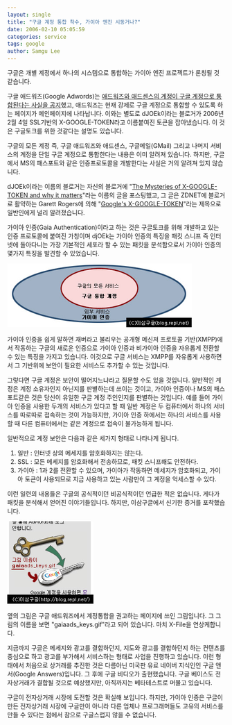 ```yaml
---
layout: single
title: "구글 계정 통합 착수, 가이아 엔진 시동거나?"
date: 2006-02-10 05:05:59
categories: service
tags: google
author: Samgu Lee
---
```


구글은 개별 계정에서 하나의 시스템으로 통합하는 가이아 엔진 프로젝트가 론칭될 것 같습니다.

구글 애드워즈(Google Adwords)는 [애드워즈와 애드센스의 계정이 구글 계정으로 통합된다는 사실을 공지](https://adwords.google.com/support/bin/answer.py?answer=24823&hl=ko)했고, 애드워즈는 현재 강제로 구글 계정으로 통합할 수 있도록 하는 페이지가 메인페이지에 나타납니다. 이와는 별도로 dJOEk이라는 블로거가 2006년 2월 4일 SSL기반의 X-GOOGLE-TOKEN라고 이름붙여진 토큰을 잡아냈습니다. 이 것은 구글토크를 위한 것같다는 설명도 있습니다.

구글의 모든 계정 즉, 구글 애드워즈와 애드센스, 구글메일(GMail) 그리고 나머지 서비스의 계정을 단일 구글 계정으로 통합한다는 내용은 이미 알려져 있습니다. 하지만, 구글에서 MS의 패스포트와 같은 인증프로토콜을 개발한다는 사실은 거의 알려져 있지 않습니다.

dJOEk이라는 이름의 블로거는 자신의 블로거에 "[The Mysteries of X-GOOGLE-TOKEN and why it matters](http://dystopics.dump.be/2006/02/04/the-mysteries-of-x-google-token-and-why-it-matters/)"라는 이름의 글을 포스팅했고, 그 글은 ZDNET에 블로거로 활약하는 Garett Rogers에 의해 "[Google's X-GOOGLE-TOKEN](http://blogs.zdnet.com/Google/?p=93)"라는 제목으로 일반인에게 널리 알려졌습니다.

가이아 인증(Gaia Authentication)이라고 하는 것은 구글토크를 위해 개발하고 있는 인증 프로토콜에 붙여진 가칭이며 djOEk는 가이아 인증의 특징을 패킷 스니프 즉 인터넷에 돌아다니는 가장 기본적인 세포라 할 수 있는 패킷을 분석함으로서 가이아 인증의 몇가지 특징을 발견할 수 있었습니다.

![가이아 인증 서비스 구조](/assets/gaia.jpg)

가이아 인증을 쉽게 말하면 재버라고 불리우는 공개형 메신져 프로토콜 기반(XMPP)에서 작동하는 구글의 새로운 인증으로 가이아 인증과 비가이아 인증을 자유롭게 전환할 수 있는 특징을 가지고 있습니다. 이것으로 구글 서비스는 XMPP를 자유롭게 사용하면서 그 기반위에 보안이 필요한 서비스도 추가할 수 있는 것입니다.

그렇다면 구글 계정은 보안이 떨어지느냐라고 질문할 수도 있을 것입니다. 일반적인 계정은 계정 소유자인지 아닌지를 판별하는데 쓰이는 것이고, 가이아 인증이나 MS의 패스포트같은 것은 당신이 유일한 구글 계정 주인인지를 판별하는 것입니다. 예를 들어 가이아 인증을 사용한 두개의 서비스가 있다고 할 때 일반 계정은 두 컴퓨터에서 하나의 서비스를 따로따로 접속하는 것이 가능하지만, 가이아 인증 하에서는 하나의 서비스를 사용할 때 다른 컴퓨터에서는 같은 계정으로 접속이 불가능하게 됩니다.

일반적으로 계정 보안은 다음과 같은 세가지 형태로 나타나게 됩니다.

1. 일반 : 인터넷 상의 메세지를 암호화하지는 않는다.
2. SSL : 모든 메세지를 암호화해서 전송하므로, 패킷 스니프해도 안전하다.
3. 가이아 : 1과 2를 전환할 수 있으며, 가이아가 작동하면 메세지가 암호화되고, 가이아 토큰이 사용되므로 지금 사용하고 있는 사람만이 그 계정을 억세스할 수 있다.

이런 일련의 내용들은 구글의 공식적이던 비공식적이던 언급한 적은 없습니다. 게다가 패킷을 분석해서 얻어진 이야기들입니다. 하지만, 이삼구글에서 신기한 증거를 포착했습니다.

![가이아 프로토콜 증거](/assets/gaiaads_keys.jpg)

옆의 그림은 구글 애드워즈에서 계정통합을 권고하는 페이지에 쓰인 그림입니다. 그 그림의 이름을 보면 "gaiaads_keys.gif"라고 되어 있습니다. 마치 X-File을 연상케합니다.

지금까지 구글은 메세지와 광고를 결합하던지, 지도와 광고를 결합하던지 하는 컨텐츠를 중심으로 하고 광고를 부가해서 서비스하는 형태로 사업을 진행하고 있습니다. 이런 형태에서 처음으로 상거래를 추진한 것은 다름아닌 미국판 유료 네이버 지식인인 구글 앤서(Google Answers)입니다. 그 후에 구글 비디오가 출현했습니다. 구글 베이스도 전자상거래가 결합될 것으로 예상했지만, 아직까지는 베타테스트로 머물고 있습니다.

구글이 전자상거래 시장에 도전할 것은 확실해 보입니다. 하지만, 가이아 인증은 구글이 만든 전자상거래 시장에 구글만이 아니라 다른 업체나 프로그래머들도 고유의 서비스를 만들 수 있다는 점에서 참으로 구글스럽지 않을 수 없습니다.
